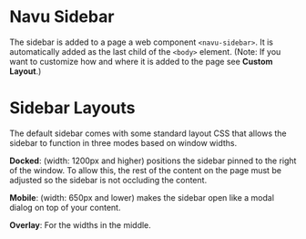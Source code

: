 # Navu Sidebar

The sidebar is added to a page a web component `<navu-sidebar>`. It is automatically added as the last child of the `<body>` element. (Note:  If you want to customize how and where it is added to the page see **Custom Layout**.)

# Sidebar Layouts

The default sidebar comes with some standard layout CSS that allows the sidebar to function in three modes based on window widths. 

**Docked**: (width: 1200px and higher) positions the sidebar pinned to the right of the window. To allow this, the rest of the content on the page must be adjusted so the sidebar is not occluding the content. 

**Mobile**: (width: 650px and lower) makes the sidebar open like a modal dialog on top of your content. 

**Overlay**: For the widths in the middle. 
